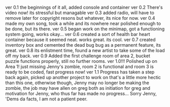 ver 0.1
  the beginnings of it all, added console and container
ver 0.2
  There's video now! its stressful but managable
ver 0.3
  added radio, will have to remove later for copyright resons but whatever, its nice for now.
ver 0.4
  made my own song, took a while and its nowhere near polished enough to be done, but its there.
ver 0.5
  began work on the minimap, got a functioning system going, works okay...
ver 0.6
  created a sort of health bar heart container because it seemed neat. works great. its cool.
ver 0.7
  created inventory box and cemented the dead bug bug as a permanent feature, its great.
ver 0.8
  its enlistment time, found a new artist to take some of the load off my back.
ver 0.9
  Added the first challenge room of area 2, bucket puzzle functions properly, still no further rooms.
ver 1.0!!!
 Polished up on Area 1! just missing Jenny's zombie, room 2 is functional and room 3 is ready to be coded, fast progress now!
ver 1.1
 Progress has taken a step back again, picked up another project to work on that's a little more hectic than this one, otherwise though,
 Jenny may no longer be making the zombie, the job may have allen on greg both as initiation for greg and motivation for Jenny,
 who thus far has made no progress... Sorry Jenny, 'Dems da facts, I am not a patient peer.
